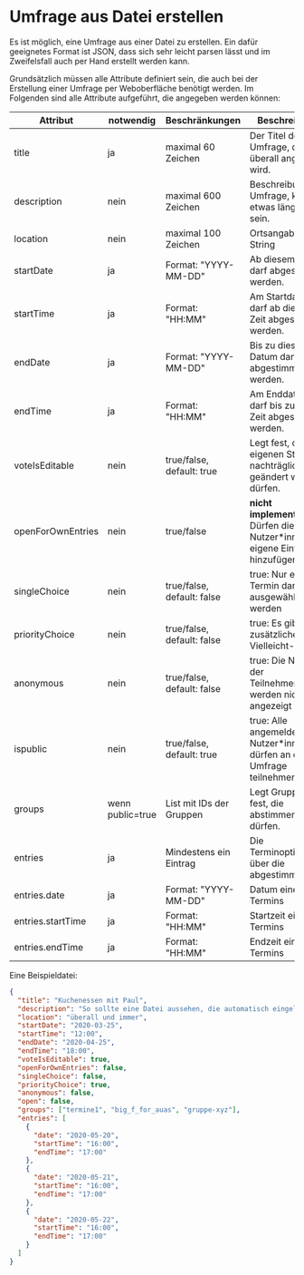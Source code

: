 Umfrage aus Datei erstellen
===

Es ist möglich, eine Umfrage aus einer Datei zu erstellen. Ein dafür geeignetes Format ist JSON, dass sich sehr leicht
parsen lässt und im Zweifelsfall auch per Hand erstellt werden kann.

Grundsätzlich müssen alle Attribute definiert sein, die auch bei der Erstellung einer Umfrage per Weboberfläche 
benötigt werden. Im Folgenden sind alle Attribute aufgeführt, die angegeben werden können:

| Attribut      | notwendig | Beschränkungen                        | Beschreibung
|---------------|-----------|---------------------------------------|-------------------------------------------------------
| title         | ja        | maximal 60 Zeichen                    | Der Titel der Umfrage, der fast überall angezeigt wird.
| description   | nein      | maximal 600 Zeichen                   | Beschreibung der Umfrage, kann etwas länger sein.
| location      | nein      | maximal 100 Zeichen                   | Ortsangabe als String
| startDate     | ja        | Format: "YYYY-MM-DD"                  | Ab diesem Datum darf abgestimmt werden.
| startTime     | ja        | Format: "HH:MM"                       | Am Startdatum darf ab dieser Zeit abgestimmt werden.
| endDate       | ja        | Format: "YYYY-MM-DD"                  | Bis zu diesem Datum darf abgestimmt werden.
| endTime       | ja        | Format: "HH:MM"                       | Am Enddatum darf bis zu dieser Zeit abgestimmt werden.
| voteIsEditable| nein      | true/false, default: true             | Legt fest, ob die eigenen Stimmen nachträglich geändert werden dürfen.
| openForOwnEntries| nein   | true/false                            | **nicht implementiert** Dürfen die Nutzer*innen eigene Einträge hinzufügen?
| singleChoice  | nein      | true/false, default: false            | true: Nur ein Termin darf ausgewählt werden
| priorityChoice| nein      | true/false, default: false            | true: Es gibt eine zusätzliche Vielleicht-Option
| anonymous     | nein      | true/false, default: false            | true: Die Namen der Teilnehmer*innen werden nicht angezeigt
| ispublic        | nein      | true/false, default: true             | true: Alle angemeldeten Nutzer*innen dürfen an der Umfrage teilnehmen
| groups        | wenn public=true| List mit IDs der Gruppen        | Legt Gruppen fest, die abstimmen dürfen.
| entries       | ja        | Mindestens ein Eintrag                | Die Terminoptionen, über die abgestimmt wird.
| entries.date  | ja        | Format: "YYYY-MM-DD"                  | Datum eines Termins
| entries.startTime| ja     | Format: "HH:MM"                       | Startzeit eines Termins
| entries.endTime| ja       | Format: "HH:MM"                       | Endzeit eines Termins

Eine Beispieldatei:

```json
{
  "title": "Kuchenessen mit Paul",
  "description": "So sollte eine Datei aussehen, die automatisch eingelesen wird.",
  "location": "überall und immer",
  "startDate": "2020-03-25",
  "startTime": "12:00",
  "endDate": "2020-04-25",
  "endTime": "18:00",
  "voteIsEditable": true,
  "openForOwnEntries": false,
  "singleChoice": false,
  "priorityChoice": true,
  "anonymous": false,
  "open": false,
  "groups": ["termine1", "big_f_for_auas", "gruppe-xyz"],
  "entries": [
    {
      "date": "2020-05-20",
      "startTime": "16:00",
      "endTime": "17:00"
    },
    {
      "date": "2020-05-21",
      "startTime": "16:00",
      "endTime": "17:00"
    },
    {
      "date": "2020-05-22",
      "startTime": "16:00",
      "endTime": "17:00"
    }
  ]
}
```
